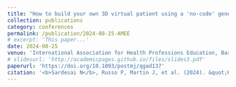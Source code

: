 ```yaml
---
title: "How to build your own 3D virtual patient using a 'no-code' generative conversational AI platform"
collection: publications
category: conferences
permalink: /publication/2024-08-25-AMEE
# excerpt: 'This paper...'
date: 2024-08-25
venue: 'International Association for Health Professions Education, Basel, Switzerland'
# slidesurl: 'http://academicpages.github.io/files/slides3.pdf'
paperurl: 'https://doi.org/10.1093/postmj/qgad137'
citation: '<b>Sardesai N</b>, Russo P, Martin J, et al. (2024). &quot;How to build your own 3D virtual patient using a 'no-code' generative conversational AI platform.&quot; <i>International Association for Health Professions Education</i>. Oral presentation.'
---
```

